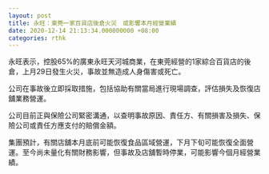 ```yaml
---
layout: post
title: 永旺：東莞一家百貨店後倉火災　或影響本月經營業績
date: 2020-12-14 21:13:34.000000000 +08:00
categories: rthk
---
```


永旺表示，控股65%的廣東永旺天河城商業，在東莞經營的1家綜合百貨店的後倉，上月29日發生火災，事故並無造成人身傷害或死亡。

公司在事故後立即採取措施，包括協助有關當局進行現場調查，評估損失及恢復店舖業務營運。

公司目前正與保險公司緊密溝通，以查明事故原因、責任方、有關損害及損失、保險公司或責任方應支付的賠償金額。

集團預計，有關店舖本月底前可能恢復食品區域營運，下月下旬可能恢復全面營運。至今尚未量化有關財務影響，但事故及店舖暫時停業，可能影響今個月經營業績。

